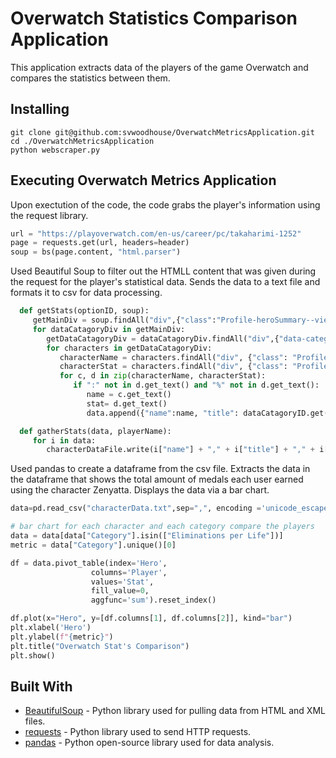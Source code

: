 # Overwatch Statistics Comparison Application

This application extracts data of the players of the game Overwatch and compares the statistics between them.

## Installing
```
git clone git@github.com:svwoodhouse/OverwatchMetricsApplication.git
cd ./OverwatchMetricsApplication
python webscraper.py
```
## Executing Overwatch Metrics Application
Upon exectution of the code, the code grabs the player's information using the request library. 
```python
url = "https://playoverwatch.com/en-us/career/pc/takaharimi-1252"
page = requests.get(url, headers=header)
soup = bs(page.content, "html.parser")
```

 Used Beautiful Soup to filter out the HTMLL content that was given during the request for the player's statistical data.
 Sends the data to a text file and formats it to csv for data processing. 
 ```python
   def getStats(optionID, soup):
      getMainDiv = soup.findAll("div",{"class":"Profile-heroSummary--view quickPlay-view is-active"})
      for dataCatagoryDiv in getMainDiv: 
         getDataCatagoryDiv = dataCatagoryDiv.findAll("div",{"data-category-id":optionID})
         for characters in getDataCatagoryDiv:
            characterName = characters.findAll("div", {"class": "Profile-progressBar-title"})
            characterStat = characters.findAll("div", {"class": "Profile-progressBar-description"})
            for c, d in zip(characterName, characterStat):
               if ":" not in d.get_text() and "%" not in d.get_text():
                  name = c.get_text()
                  stat= d.get_text()
                  data.append({"name":name, "title": dataCatagoryID.get(optionID), "stat": stat})

   def gatherStats(data, playerName):
      for i in data:
         characterDataFile.write(i["name"] + "," + i["title"] + "," + i['stat'] + "," + playerName + "\n")
```

Used pandas to create a dataframe from the csv file. Extracts the data in the dataframe that shows the total amount of medals each user earned using the character Zenyatta. Displays the data via a bar chart.
```python
data=pd.read_csv("characterData.txt",sep=",", encoding ='unicode_escape', names=["Hero","Category", "Stat", "Player"])

# bar chart for each character and each category compare the players
data = data[data["Category"].isin(["Eliminations per Life"])]
metric = data["Category"].unique()[0]

df = data.pivot_table(index='Hero',
                  columns='Player', 
                  values='Stat', 
                  fill_value=0, 
                  aggfunc='sum').reset_index()

df.plot(x="Hero", y=[df.columns[1], df.columns[2]], kind="bar") 
plt.xlabel('Hero')  
plt.ylabel(f"{metric}")  
plt.title("Overwatch Stat's Comparison") 
plt.show()
```

## Built With
* [BeautifulSoup](https://www.crummy.com/software/BeautifulSoup/bs4/doc/) - Python library used for pulling data from HTML and XML files.
* [requests](https://pypi.org/project/requests/2.7.0/) - Python library used to send HTTP requests. 
* [pandas](https://pandas.pydata.org/) - Python open-source library used for data analysis. 
